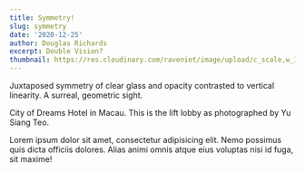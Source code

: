 ```yaml
---
title: Symmetry!
slug: symmetry
date: '2020-12-25'
author: Douglas Richards
excerpt: Double Vision?
thumbnail: https://res.cloudinary.com/raveniot/image/upload/c_scale,w_1000/v1619638150/symmetry_afzqhu.jpg
---
```


Juxtaposed symmetry of clear glass and opacity contrasted to vertical linearity. A surreal, geometric sight.

City of Dreams Hotel in Macau. This is the lift lobby as photographed by Yu Siang Teo.

Lorem ipsum dolor sit amet, consectetur adipisicing elit. Nemo possimus quis dicta officiis dolores. Alias animi omnis atque eius voluptas nisi id fuga, sit maxime!
